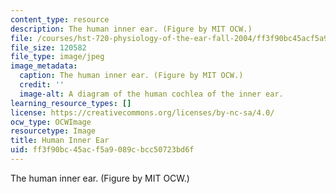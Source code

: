 ```yaml
---
content_type: resource
description: The human inner ear. (Figure by MIT OCW.)
file: /courses/hst-720-physiology-of-the-ear-fall-2004/ff3f90bc45acf5a9089cbcc50723bd6f_hst-720f04.jpg
file_size: 120582
file_type: image/jpeg
image_metadata:
  caption: The human inner ear. (Figure by MIT OCW.)
  credit: ''
  image-alt: A diagram of the human cochlea of the inner ear.
learning_resource_types: []
license: https://creativecommons.org/licenses/by-nc-sa/4.0/
ocw_type: OCWImage
resourcetype: Image
title: Human Inner Ear
uid: ff3f90bc-45ac-f5a9-089c-bcc50723bd6f
---
```

The human inner ear. (Figure by MIT OCW.)